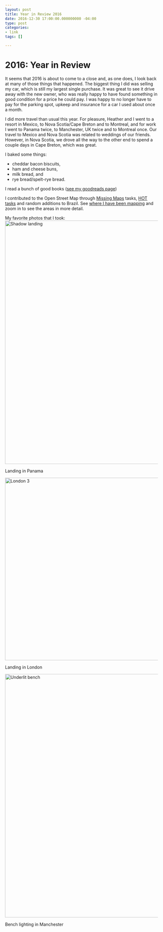 ```yaml
---
layout: post
title: Year in Review 2016
date: 2016-12-30 17:00:00.000000000 -04:00
type: post
categories:
- link
tags: []

---
```

# 2016: Year in Review

It seems that 2016 is about to come to a close and, as one does, I look back at many of those things that happened. The biggest thing I did was selling my car, which is still my largest single purchase. It was great to see it drive away with the new owner, who was really happy to have found something in good condition for a price he could pay. I was happy to no longer have to pay for the parking spot, upkeep and insurance for a car I used about once a month.

I did more travel than usual this year. For pleasure, Heather and I went to a resort in Mexico, to Nova Scotia/Cape Breton and to Montreal, and for work I went to Panama twice, to Manchester, UK twice and to Montreal once. Our travel to Mexico and Nova Scotia was related to weddings of our friends. However, in Nova Scotia, we drove all the way to the other end to spend a couple days in Cape Breton, which was great.

I baked some things: 
- cheddar bacon biscuits,
- ham and cheese buns,
- milk bread, and
- rye bread/spelt-rye bread.

I read a bunch of good books ([see my goodreads page](https://www.goodreads.com/user_challenges/3766321 "2016 books"))

I contributed to the Open Street Map through [Missing Maps](http://www.missingmaps.org "Missing Maps") tasks, [HOT tasks](http://tasks.hotosm.org "Humanitarian OpenStreetMaps Team task manager") and random additions to Brazil. See [where I have been mapping](http://yosmhm.neis-one.org/?dalmond "Daley's OSM heat map") and zoom in to see the areas in more detail.

My favorite photos that I took:
<a data-flickr-embed="true"  href="https://www.flickr.com/photos/dalmond/27458072954/in/dateposted-public/" title="Shadow landing"><img src="https://c3.staticflickr.com/8/7036/27458072954_041f796646_b.jpg" width="600" height="800" alt="Shadow landing"></a>
 
Landing in Panama

<a data-flickr-embed="true"  href="https://www.flickr.com/photos/dalmond/30078532410/in/dateposted-public/" title="London 3"><img src="https://c3.staticflickr.com/6/5767/30078532410_c9d0241159_c.jpg" width="800" height="600" alt="London 3"></a> 

Landing in London

<a data-flickr-embed="true"  href="https://www.flickr.com/photos/dalmond/31167738681/in/dateposted-public/" title="Underlit bench"><img src="https://c2.staticflickr.com/6/5577/31167738681_9afa7eff6d_c.jpg" width="600" height="800" alt="Underlit bench"></a> 

Bench lighting in Manchester